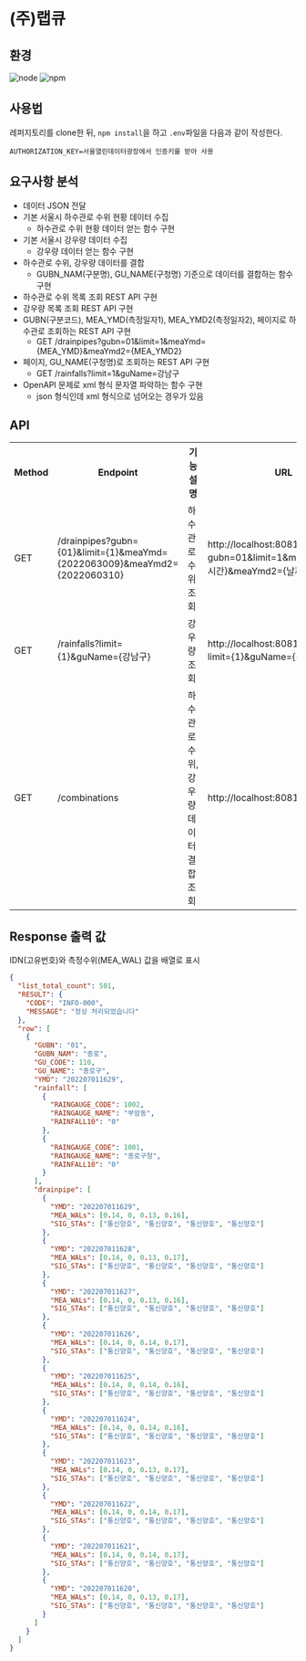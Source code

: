 # (주)랩큐
## 환경
![node](https://img.shields.io/badge/node-v16.15.1-3776AB?&style=plastic&logo=JavaScript&logoColor=white?label=healthinesses)
![npm](https://img.shields.io/badge/npm-v8.13.1-7986cb?&style=plastic&logo=npm&logoColor=white?label=healthinesses)
## 사용법
레퍼지토리를 clone한 뒤, `npm install`을 하고 `.env`파일을 다음과 같이 작성한다.
```
AUTHORIZATION_KEY=서울열린데이터광장에서 인증키를 받아 사용
```
## 요구사항 분석
* 데이터 JSON 전달
* 기본 서울시 하수관로 수위 현황 데이터 수집
  - 하수관로 수위 현황 데이터 얻는 함수 구현
* 기본 서울시 강우량 데이터 수집
  - 강우량 데이터 얻는 함수 구현
* 하수관로 수위, 강우량 데이터를 결합
  - GUBN_NAM(구분명), GU_NAME(구청명) 기준으로 데이터를 결합하는 함수 구현
* 하수관로 수위 목록 조회 REST API 구현
* 강우량 목록 조회 REST API 구현
* GUBN(구분코드), MEA_YMD(측정일자1), MEA_YMD2(측정일자2), 페이지로 하수관로 조회하는 REST API 구현
  - GET /drainpipes?gubn=01&limit=1&meaYmd={MEA_YMD}&meaYmd2={MEA_YMD2}
* 페이지, GU_NAME(구청명)로 조회하는 REST API 구현
  - GET /rainfalls?limit=1&guName=강남구
* OpenAPI 문제로 xml 형식 문자열 파악하는 함수 구현
  - json 형식인데 xml 형식으로 넘어오는 경우가 있음
## API
<table>
<tr>
    <th>Method</th><th>Endpoint</th><th>기 능 설 명</th><th>URL</th>
</tr>
<tr>
    <td>GET</td>
    <td>/drainpipes?gubn={01}&limit={1}&meaYmd={2022063009}&meaYmd2={2022060310}</td>
    <td>하수관로 수위 조회</td>
    <td>http://localhost:8081/drainpipes?gubn=01&limit=1&meaYmd={날짜시간}&meaYmd2={날짜시간}</td>
</tr>
<tr>
    <td>GET</td>
    <td>/rainfalls?limit={1}&guName={강남구}</td>
    <td>강우량 조회</td>
    <td>http://localhost:8081/rainfalls?limit={1}&guName={강남구}</td>
</tr>
<tr>
    <td>GET</td>
    <td>/combinations</td>
    <td>하수관로 수위, 강우량 데이터 결합 조회</td>
    <td>http://localhost:8081/combinations</td>
</tr>
</table>

## Response 출력 값
IDN(고유번호)와 측정수위(MEA_WAL) 값을 배열로 표시
```json
{
  "list_total_count": 501,
  "RESULT": {
    "CODE": "INFO-000",
    "MESSAGE": "정상 처리되었습니다"
  },
  "row": [
    {
      "GUBN": "01",
      "GUBN_NAM": "종로",
      "GU_CODE": 110,
      "GU_NAME": "종로구",
      "YMD": "202207011629",
      "rainfall": [
        {
          "RAINGAUGE_CODE": 1002,
          "RAINGAUGE_NAME": "부암동",
          "RAINFALL10": "0"
        },
        {
          "RAINGAUGE_CODE": 1001,
          "RAINGAUGE_NAME": "종로구청",
          "RAINFALL10": "0"
        }
      ],
      "drainpipe": [
        {
          "YMD": "202207011629",
          "MEA_WALs": [0.14, 0, 0.13, 0.16],
          "SIG_STAs": ["통신양호", "통신양호", "통신양호", "통신양호"]
        },
        {
          "YMD": "202207011628",
          "MEA_WALs": [0.14, 0, 0.13, 0.17],
          "SIG_STAs": ["통신양호", "통신양호", "통신양호", "통신양호"]
        },
        {
          "YMD": "202207011627",
          "MEA_WALs": [0.14, 0, 0.13, 0.16],
          "SIG_STAs": ["통신양호", "통신양호", "통신양호", "통신양호"]
        },
        {
          "YMD": "202207011626",
          "MEA_WALs": [0.14, 0, 0.14, 0.17],
          "SIG_STAs": ["통신양호", "통신양호", "통신양호", "통신양호"]
        },
        {
          "YMD": "202207011625",
          "MEA_WALs": [0.14, 0, 0.14, 0.16],
          "SIG_STAs": ["통신양호", "통신양호", "통신양호", "통신양호"]
        },
        {
          "YMD": "202207011624",
          "MEA_WALs": [0.14, 0, 0.14, 0.16],
          "SIG_STAs": ["통신양호", "통신양호", "통신양호", "통신양호"]
        },
        {
          "YMD": "202207011623",
          "MEA_WALs": [0.14, 0, 0.13, 0.17],
          "SIG_STAs": ["통신양호", "통신양호", "통신양호", "통신양호"]
        },
        {
          "YMD": "202207011622",
          "MEA_WALs": [0.14, 0, 0.14, 0.17],
          "SIG_STAs": ["통신양호", "통신양호", "통신양호", "통신양호"]
        },
        {
          "YMD": "202207011621",
          "MEA_WALs": [0.14, 0, 0.14, 0.17],
          "SIG_STAs": ["통신양호", "통신양호", "통신양호", "통신양호"]
        },
        {
          "YMD": "202207011620",
          "MEA_WALs": [0.14, 0, 0.13, 0.17],
          "SIG_STAs": ["통신양호", "통신양호", "통신양호", "통신양호"]
        }
      ]
    }
  ]
}
```

